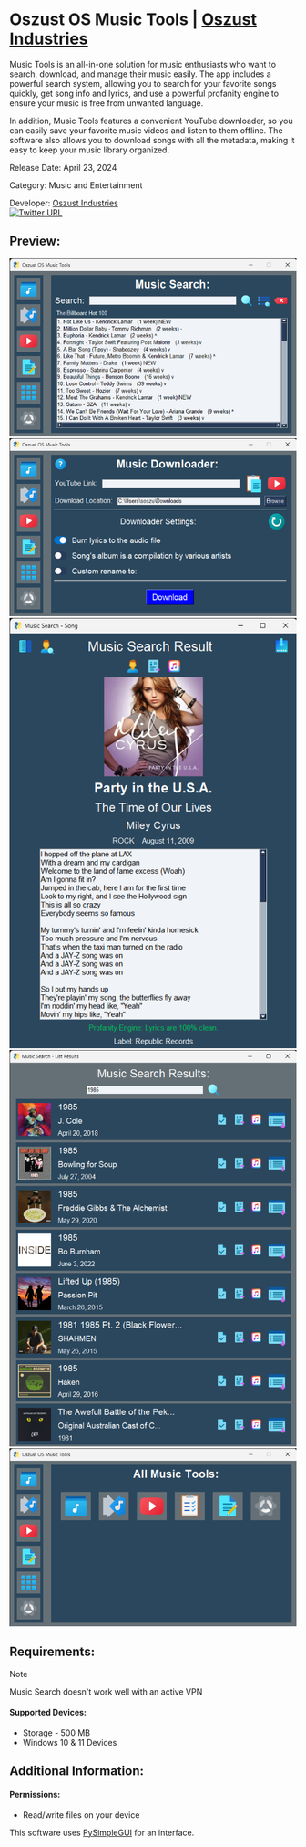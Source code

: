 # Oszust OS Music Tools | [Oszust Industries](https://github.com/Oszust-Industries)

Music Tools is an all-in-one solution for music enthusiasts who want to search, download, and manage their music easily. The app includes a powerful search system, allowing you to search for your favorite songs quickly, get song info and lyrics, and use a powerful profanity engine to ensure your music is free from unwanted language.

In addition, Music Tools features a convenient YouTube downloader, so you can easily save your favorite music videos and listen to them offline. The software also allows you to download songs with all the metadata, making it easy to keep your music library organized.

Release Date: April 23, 2024

Category: Music and Entertainment

Developer: [Oszust Industries](https://github.com/Oszust-Industries)
<br /> [![Twitter URL](https://img.shields.io/twitter/url/https/twitter.com/bukotsunikki.svg?style=social&label=Follow%20%40OszustOS)](https://twitter.com/OszustOS)

## Preview:

![Screenshot of the home page of Oszust OS Music Tools.](https://github.com/Oszust-Industries/Oszust-OS-Music-Tools/blob/main/Screenshots/Home.png)
![Screenshot of the Music Downloader app.](https://github.com/Oszust-Industries/Oszust-OS-Music-Tools/blob/main/Screenshots/Music%20Downloader.png)
![Screenshot of "Party in the USA" search in Music Search.](https://github.com/Oszust-Industries/Oszust-OS-Music-Tools/blob/main/Screenshots/Music%20Search.png)
![Screenshot of "1985" list search in Music Search.](https://github.com/Oszust-Industries/Oszust-OS-Music-Tools/blob/main/Screenshots/Music%20List%20Search.png)
![Screenshot of the apps page.](https://github.com/Oszust-Industries/Oszust-OS-Music-Tools/blob/main/Screenshots/Music%20Tool%20apps.png)

## Requirements:

> [!NOTE]
> Music Search doesn't work well with an active VPN
#### Supported Devices:

* Storage - 500 MB
* Windows 10 & 11 Devices

## Additional Information:

#### Permissions: 
* Read/write files on your device

This software uses [PySimpleGUI](https://github.com/PySimpleGUI/PySimpleGUI) for an interface.

